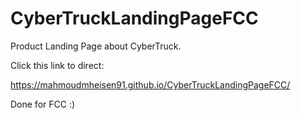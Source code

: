 # CyberTruckLandingPageFCC
Product Landing Page about CyberTruck. 

Click this link to direct:

https://mahmoudmheisen91.github.io/CyberTruckLandingPageFCC/

Done for FCC :)
